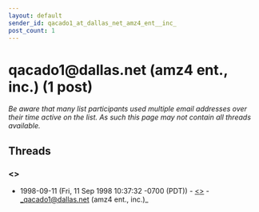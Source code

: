 ```yaml
---
layout: default
sender_id: qacado1_at_dallas_net_amz4_ent__inc_
post_count: 1
---
```


# qacado1<span>@</span>dallas.net (amz4 ent., inc.) (1 post)

_Be aware that many list participants used multiple email addresses over their time active on the list. As such this page may not contain all threads available._

## Threads

### <<DATA BASE CONSULTANTING OPPORTUNITY>>
+ 1998-09-11 (Fri, 11 Sep 1998 10:37:32 -0700 (PDT)) - [<<DATA BASE CONSULTANTING OPPORTUNITY>>](/archive/1998/09/a8c502ee9a584c544fa5c1a68d1fe40898726a53f6c67ded04a1a2844fb08007) - _qacado1@dallas.net (amz4 ent., inc.)_

